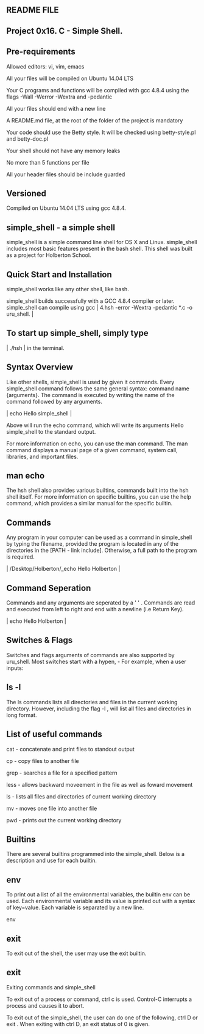 ## README FILE


## Project 0x16. C - Simple Shell.

## Pre-requirements

Allowed editors: vi, vim, emacs

All your files will be compiled on Ubuntu 14.04 LTS

Your C programs and functions will be compiled with gcc 4.8.4 using the flags -Wall -Werror -Wextra and -pedantic

All your files should end with a new line

A README.md file, at the root of the folder of the project is mandatory

Your code should use the Betty style. It will be checked using betty-style.pl and betty-doc.pl

Your shell should not have any memory leaks

No more than 5 functions per file

All your header files should be include guarded


## Versioned

Compiled on Ubuntu 14.04 LTS using gcc 4.8.4.

## simple_shell - a simple shell

simple_shell is a simple command line shell for OS X and Linux. simple_shell includes most basic features present in the bash shell. This shell was built as a project for Holberton School.

## Quick Start and Installation

simple_shell works like any other shell, like bash.

simple_shell builds successfully with a GCC 4.8.4 compiler or later. simple_shell can compile using gcc | 4.hsh -error -Wextra -pedantic *.c -o uru_shell. |

## To start up simple_shell, simply type

| ./hsh  |  in the terminal.

## Syntax Overview

Like other shells, simple_shell is used by given it commands. Every simple_shell command follows the same general syntax: command name {arguments}. The command is executed by writing the name of the command followed by any arguments.

| echo Hello simple_shell	     |

Above will run the echo command, which will write its arguments Hello simple_shell to the standard output.

For more information on echo, you can use the man command. The man command displays a manual page of a given command, system call, libraries, and important files.

## man echo

The hsh shell also provides various builtins, commands built into the hsh shell itself. For more information on specific builtins, you can use the help command, which provides a similar manual for the specific builtin.

## Commands

Any program in your computer can be used as a command in simple_shell by typing the filename, provided the program is located in any of the directories in the [PATH - link include]. Otherwise, a full path to the program is required.

| /Desktop/Holberton/_echo Hello Holberton  |

## Command Seperation

Commands and any arguments are seperated by a ' ' . Commands are read and executed from left to right and end with a newline (i.e Return Key).

| echo Hello Holberton	   |

## Switches & Flags

Switches and flags arguments of commands are also supported by uru_shell. Most switches start with a hypen, - For example, when a user inputs:

## ls -l

The ls commands lists all directories and files in the current working directory. However, including the flag -l , will list all files and directories in long format.

## List of useful commands

cat - concatenate and print files to standout output

cp - copy files to another file

grep - searches a file for a specified pattern

less - allows backward moveement in the file as well as foward movement

ls - lists all files and directories of current working directory

mv - moves one file into another file

pwd - prints out the current working directory

## Builtins

There are several builtins programmed into the simple_shell. Below is a description and use for each builtin.

## env

To print out a list of all the environmental variables, the builtin env can be used. Each environmental variable and its value is printed out with a syntax of key=value. Each variable is separated by a new line.

env

## exit

To exit out of the shell, the user may use the exit builtin.

## exit

Exiting commands and simple_shell

To exit out of a process or command, ctrl c is used. Control-C interrupts a process and causes it to abort.

To exit out of the simple_shell, the user can do one of the following, ctrl D or exit . When exiting with ctrl D, an exit status of 0 is given.
